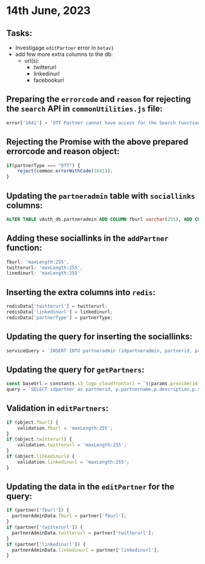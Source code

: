 # 14th June, 2023

## Tasks:

* Investigage `editPartner` error in `betav1`
* add few more extra columns to the db:
  * url(s):
    * twitterurl
    * linkedinurl
    * facebookurl

## Preparing the `errorcode` and `reason` for rejecting the `search` API in `commonUtilities.js` file:

```js
error['1041'] = 'OTT Partner cannot have access for the Search functionality';
```

## Rejecting the Promise with the above prepared errorcode and reason object:

```js
if(partnerType === "OTT") {
    reject(common.errorWithCode(1041));
}
```

## Updating the `partneradmin` table with `sociallinks` columns:

```sql
ALTER TABLE vAuth_db.partneradmin ADD COLUMN fburl varchar(255), ADD COLUMN twitterurl varchar(255), ADD COLUMN linkedinurl varchar(255);
```

## Adding these sociallinks in the `addPartner` function:

```js
fburl: 'maxLength:255',
twitterurl: 'maxLength:255',
linedinurl: 'maxLength:255'
```

## Inserting the extra columns into `redis`:

```js
redisData['twitterurl'] = twitterurl;
redisData['linkedinurl'] = linkedinurl;
redisData['partnerType'] = partnerType;
```

## Updating the query for inserting the sociallinks:

```js
serviceQuery = `INSERT INTO partneradmin (idpartneradmin, partnerid, partneradminname, logo, email, password, status, created, country, profilepicture, tags, fburl, twitterurl, linkedinurl) VALUES('${adminid}','${id}','${adminname}','${logo}','${email}','${hashedPass}','PENDING',NOW(), '${country}', '${profilepicture}', '${JSON.stringify(tags)}', '${fburl}', '${twitterurl}', '${linkedinurl}');`;
```

## Updating the query for `getPartners`:

```js
const baseUrl = constants.s3_logo_cloudfronturl + `${params.providerid}/instructor/`;
query = `SELECT idpartner as partnerid, p.partnername,p.description,p.status,pa.email,pa.country, if(pa.profilepicture IS NULL,NULL,CONCAT('${baseUrl}',pa.profilepicture)) as profilepicture, pa.tags, pa.fburl, pa.twitterurl, pa.linkedinurl, pa.idpartneradmin as partneradminid,  p.created FROM partner p inner join partneradmin pa on p.idpartner = pa.partnerid `;
```

## Validation in `editPartners`:

```js
if (object.fburl) {
    validation.fburl = 'maxLength:255';
}
if (object.twitterurl) {
    validation.twitterurl = 'maxLength:255';
}
if (object.linkedinurl) {
    validation.linkedinurl = 'maxLength:255';
}
```

## Updating the data in the `editPartner` for the query:

```js
if (partner['fburl']) {
  partnerAdminData.fburl = partner['fburl'];
}
if (partner['twitterurl']) {
  partnerAdminData.twitterurl = partner['twitterurl'];
}
if (partner['linkedinurl']) {
  partnerAdminData.linkedinurl = partner['linkedinurl'];
}
```